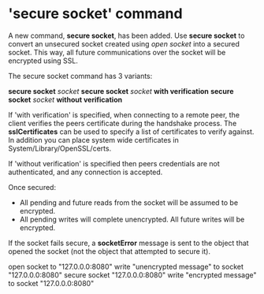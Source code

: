 # 'secure socket' command
A new command, **secure socket**, has been added. Use **secure socket** to convert an unsecured socket created using *open socket* into a secured socket. This way, all future communications over the socket will be encrypted using SSL.

The secure socket command has 3 variants:

**secure socket** *socket*
**secure socket** *socket* **with verification**
**secure socket** *socket* **without verification**

If 'with verification' is specified, when connecting to a remote peer, the client verifies the peers certificate during the handshake process. The **sslCertificates** can be used to specify a list of certificates to verify against. In addition you can place system wide certificates in System/Library/OpenSSL/certs.

If 'without verification' is specified then peers credentials are not authenticated, and any connection is accepted.

Once secured:

* All pending and future reads from the socket will be assumed to be encrypted.
* All pending writes will complete unencrypted. All future writes will be encrypted.

If the socket fails secure, a **socketError** message is sent to the object that opened the socket (not the object that attempted to secure it).

open socket to "127.0.0.0:8080"
write "unencrypted message" to socket "127.0.0.0:8080"
secure socket "127.0.0.0:8080"
write "encrypted message" to socket "127.0.0.0:8080"
